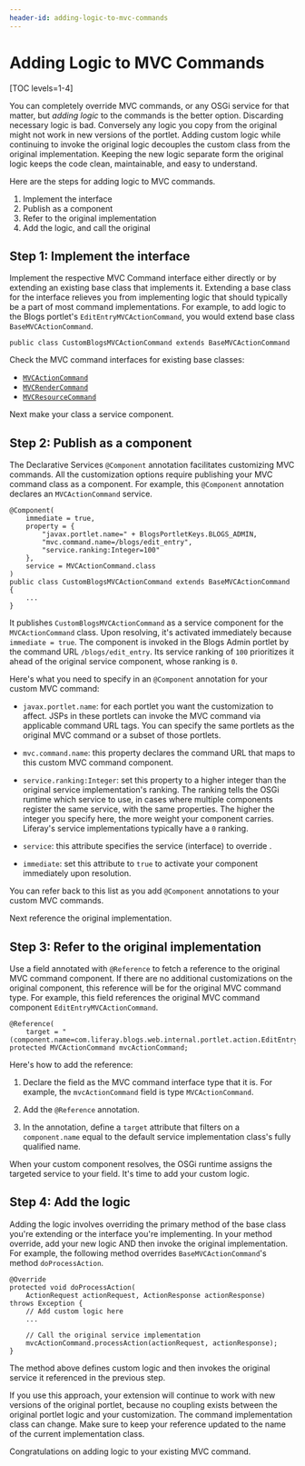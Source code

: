 ```yaml
---
header-id: adding-logic-to-mvc-commands
---
```


# Adding Logic to MVC Commands

[TOC levels=1-4]

You can completely override MVC commands, or any OSGi service for that matter,
but *adding logic* to the commands is the better option. Discarding necessary
logic is bad. Conversely any logic you copy from the original might not work in
new versions of the portlet. Adding custom logic while continuing to invoke
the original logic decouples the custom class from the original implementation.
Keeping the new logic separate form the original logic keeps the code clean,
maintainable, and easy to understand.

Here are the steps for adding logic to MVC commands.

1.  Implement the interface
2.  Publish as a component
3.  Refer to the original implementation
4.  Add the logic, and call the original

## Step 1: Implement the interface

Implement the respective MVC Command interface either directly or by extending
an existing base class that implements it. Extending a base class for the
interface relieves you from implementing logic that should typically be a part
of most command implementations. For example, to add logic to the Blogs
portlet's `EditEntryMVCActionCommand`, you would extend base class
`BaseMVCActionCommand`.

    public class CustomBlogsMVCActionCommand extends BaseMVCActionCommand

Check the MVC command interfaces for existing base classes:

- [`MVCActionCommand`](@platform-ref@/7.1-latest/javadocs/portal-kernel/com/liferay/portal/kernel/portlet/bridges/mvc/MVCActionCommand.html)
- [`MVCRenderCommand`](@platform-ref@/7.1-latest/javadocs/portal-kernel/com/liferay/portal/kernel/portlet/bridges/mvc/MVCRenderCommand.html)
- [`MVCResourceCommand`](@platform-ref@/7.1-latest/javadocs/portal-kernel/com/liferay/portal/kernel/portlet/bridges/mvc/MVCResourceCommand.html)

Next make your class a service component.

## Step 2: Publish as a component

The Declarative Services `@Component` annotation facilitates customizing MVC
commands. All the customization options require publishing your MVC command
class as a component. For example, this `@Component` annotation declares an
`MVCActionCommand` service. 

    @Component(
        immediate = true,
        property = { 
            "javax.portlet.name=" + BlogsPortletKeys.BLOGS_ADMIN, 
            "mvc.command.name=/blogs/edit_entry",
            "service.ranking:Integer=100" 
        }, 
        service = MVCActionCommand.class
    )
    public class CustomBlogsMVCActionCommand extends BaseMVCActionCommand {
        ...
    } 

It publishes `CustomBlogsMVCActionCommand` as a service component for the
`MVCActionCommand` class. Upon resolving, it's activated immediately because `immediate =
true`. The component is invoked in the Blogs Admin portlet by the command URL
`/blogs/edit_entry`. Its service ranking of `100` prioritizes it ahead of the
original service component, whose ranking is `0`. 

Here's what you need to specify in an `@Component`
annotation for your custom MVC command:

-   `javax.portlet.name`: for each portlet you want the customization to affect.
    JSPs in these portlets can invoke the MVC command via applicable command URL
    tags. You can specify the same portlets as the original MVC command or a
    subset of those portlets. 

-   `mvc.command.name`: this property declares the command URL that maps to this
    custom MVC command component.

-   `service.ranking:Integer`: set this property to a higher integer than the 
    original service implementation's ranking. The ranking tells the OSGi
    runtime which service to use, in cases where multiple components register
    the same service, with the same properties. The higher the integer you
    specify here, the more weight your component carries. Liferay's service
    implementations typically have a `0` ranking. 

-   `service`: this attribute specifies the service (interface) to override .

-   `immediate`: set this attribute to `true` to activate your component 
    immediately  upon resolution.

You can refer back to this list as you add `@Component` annotations to your
custom MVC commands.

Next reference the original implementation. 

## Step 3: Refer to the original implementation

Use a field annotated with `@Reference` to fetch a reference to the original MVC
command component. If there are no additional customizations on the original
component, this reference will be for the original MVC command type. For
example, this field references the original MVC command component
`EditEntryMVCActionCommand`.

    @Reference(
        target = "(component.name=com.liferay.blogs.web.internal.portlet.action.EditEntryMVCActionCommand)")
    protected MVCActionCommand mvcActionCommand;

Here's how to add the reference:

1.  Declare the field as the MVC command interface type that it is. For
    example, the `mvcActionCommand` field is type `MVCActionCommand`. 

2.  Add the `@Reference` annotation. 

3.  In the annotation, define a `target` attribute that filters on
    a `component.name` equal to the default service implementation class's
    fully qualified name. 

When your custom component resolves, the OSGi runtime assigns the targeted
service to your field. It's time to add your custom logic. 

## Step 4: Add the logic

Adding the logic involves overriding the primary method of the base class
you're extending or the interface you're implementing. In your method override,
add your new logic AND then invoke the original implementation. For example,
the following method overrides `BaseMVCActionCommand`'s method
`doProcessAction`.

    @Override
    protected void doProcessAction(
    	ActionRequest actionRequest, ActionResponse actionResponse)
    throws Exception {
        // Add custom logic here 
        ...
        
        // Call the original service implementation 
        mvcActionCommand.processAction(actionRequest, actionResponse);
    }

The method above defines custom logic and then invokes the original service it
referenced in the previous step. 

If you use this approach, your extension will continue to work with new versions
of the original portlet, because no coupling exists between the original portlet
logic and your customization. The command implementation class can change. Make
sure to keep your reference updated to the name of the current implementation
class. 

Congratulations on adding logic to your existing MVC command.

